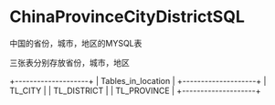 # ChinaProvinceCityDistrictSQL
中国的省份，城市，地区的MYSQL表

三张表分别存放省份，城市，地区

+--------------------+
| Tables_in_location |
+--------------------+
| TL_CITY            |
| TL_DISTRICT        |
| TL_PROVINCE        |
+--------------------+

